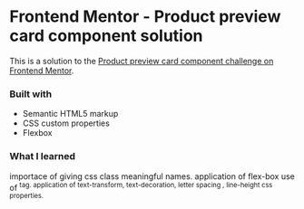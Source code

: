 # Frontend Mentor - Product preview card component solution

This is a solution to the [Product preview card component challenge on Frontend Mentor](https://www.frontendmentor.io/challenges/product-preview-card-component-GO7UmttRfa).

### Built with

- Semantic HTML5 markup
- CSS custom properties
- Flexbox 


### What I learned

importace of giving css class meaningful names.
application of flex-box
use of <sup> tag.
application of text-transform, text-decoration, letter spacing , line-height css properties.